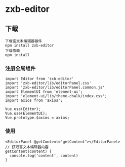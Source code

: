 <!--
 * @Author: wangtengteng
 * @Date: 2020-10-29 18:04:07
 * @LastEditTime: 2020-11-14 15:41:13
 * @FillPath: Do not edit
-->

# zxb-editor

## 下载

```
下载富文本编辑器插件
npm install zxb-editor
下载依赖
npm install
```

### 注册全局组件

```
import Editor from 'zxb-editor'
import 'zxb-editor/lib/editorPanel.css'
import 'zxb-editor/lib/editorPanel.common.js'
import ElementUI from 'element-ui';
import 'element-ui/lib/theme-chalk/index.css';
import axios from 'axios';

Vue.use(Editor);
Vue.use(ElementUI);
Vue.prototype.$axios = axios;
```

### 使用

```
<EditorPanel @getContent="getContent"></EditorPanel>
// 获取富文本编辑器内容
getContent(content) {
  console.log('content', content)
}
```
